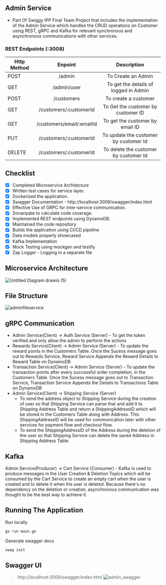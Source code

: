 ## Admin Service
- Part Of Swiggy IPP Final Team Project that includes the implementation of the Admin Service which handles the CRUD operations on Customer using REST, gRPC and Kafka for relevant synchronous and asynchronous communications with other services.
 
### REST Endpoints (:3008)

| Http Method |          Enpoint          |              Description              |
| ----------- | :-----------------------: | :-----------------------------------: |
| POST        |          /admin           |          To Create an Admin           |
| GET         |        /admin/user        | To get the details of logged in Admin |
| POST        |        /customers         |         To create a customer          |
| GET         |  /customers/:customerId   |  To Get the customer by customer ID   |
| GET         | /customers/email/:emailId |    To get the customer by email ID    |
| PUT         |  /customers/:customerId   | To update the customer by customer Id |
| DELETE      |  /customers/:customerId   | To delete the customer by customer Id |


## Checklist
- [x] Completed Microservice Architecture
- [x] Written test cases for service layer. 
- [x] Dockerized the application.
- [x] Swagger Documentation - http://localhost:3009/swagger/index.html
- [x] Effective Use of GRPC for inter-service communication.
- [x] Sonarqube to calculate code coverage.
- [x] Implemented REST endpoints using DynamoDB.
- [x] Maintained the code repository
- [x] Builds the application using CI/CD pipeline
- [x] Data models properly showcased
- [x] Kafka Implementation
- [x] Mock Testing using mockgen and testify
- [x] Zap Logger - Logging in a separate file

## Microservice Architecture
![Untitled Diagram drawio (5)](https://user-images.githubusercontent.com/19664740/165362609-c302befd-d37a-49b3-81bc-165520959011.png)

## File Structure
![adminfileservice](https://user-images.githubusercontent.com/19664740/165359544-e1095e43-9f30-4f47-8bd7-fe8178b603b0.PNG)

## gRPC Communication
- Admin Service(Client) -> Auth Service (Server) - To get the token verified and only allow the admin to perform the actions
- Rewards Service(Client) -> Admin Service (Server) - To update the reward points in the Customers Table. Once the Sucess message goes out to Rewards Service, Reward Service Appends the Reward Details to Reward Table on DynamoDB
- Transaction Service(Client) -> Admin Service (Server) - To update the transaction points after every successful order completion, in the Customers Table. Once the Sucess message goes out to Transaction Service, Transaction Service Appends the Details to Transactions Table on DynamoDB
- Admin Service(Client) -> Shipping Service (Server)
  * To send the address object to Shipping Service during the creation of user so that Shipping Service can parse that and add it to Shipping Address Table and return a ShippingAddressID which will be stored in the Customers Table along with Address. This ShippingAddressID will be used for communication later with other services for payment flow and checkout flow.
  * To send the ShippingAddressID of the Address during the deletion of the user so that Shipping Service can delete the saved Address in Shipping Address Table.

## Kafka
Admin Service(Producer) -> Cart Service (Consumer) - Kafka is used to produce messages in the User Creation & Deletion Topics which will be consumed by the Cart Service to create an empty cart when the user is created and to delete it when the user is deleted. Because there's no dependency on the deletion or creation, asynchronous communication was thought to be the best way to achieve it.

## Running The Application 
Run locally 
```sh
go run main.go
```

Generate swagger docs
```sh
swag init
```

## Swagger UI
> http://localhost:3009/swagger/index.html
![admin_swagger](https://user-images.githubusercontent.com/19664740/165361453-669d8a6d-f495-4d4f-bcee-37b7312cf500.PNG)
